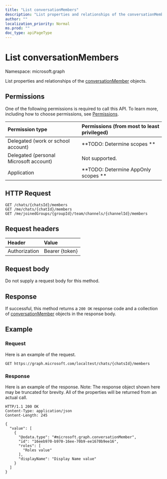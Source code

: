 ```yaml
---
title: "List conversationMembers"
description: "List properties and relationships of the conversationMember objects."
author: ""
localization_priority: Normal
ms.prod: ""
doc_type: apiPageType
---
```


# List conversationMembers

Namespace: microsoft.graph

List properties and relationships of the [conversationMember](../resources/conversationmember.md) objects.

## Permissions
One of the following permissions is required to call this API. To learn more, including how to choose permissions, see [Permissions](/concepts/permissions-reference.md).

|Permission type|Permissions (from most to least privileged)|
|:---|:---|
|Delegated (work or school account)|**TODO: Determine scopes **|
|Delegated (personal Microsoft account)|Not supported.|
|Application|**TODO: Determine AppOnly scopes **|

## HTTP Request
<!-- {
  "blockType": "ignored"
}
-->
``` http
GET /chats/{chatsId}/members
GET /me/chats/{chatId}/members
GET /me/joinedGroups/{groupId}/team/channels/{channelId}/members
```

## Request headers
|Header|Value|
|:---|:---|
|Authorization|Bearer {token}|

## Request body
Do not supply a request body for this method.

## Response
If successful, this method returns a `200 OK` response code and a collection of [conversationMember](../resources/conversationmember.md) objects in the response body.

## Example

### Request
Here is an example of the request.
<!-- {
  "blockType": "request",
  "name": "get_conversationmember"
}
-->
``` http
GET https://graph.microsoft.com/localtest/chats/{chatsId}/members
```

### Response
Here is an example of the response. Note: The response object shown here may be truncated for brevity. All of the properties will be returned from an actual call.
<!-- {
  "blockType": "response",
  "truncated": true,
  "@odata.type": "collection(microsoft.graph.conversationmember)"
}
-->
``` http
HTTP/1.1 200 OK
Content-Type: application/json
Content-Length: 245

{
  "value": [
    {
      "@odata.type": "#microsoft.graph.conversationMember",
      "id": "16eeb970-b970-16ee-70b9-ee1670b9ee16",
      "roles": [
        "Roles value"
      ],
      "displayName": "Display Name value"
    }
  ]
}
```

